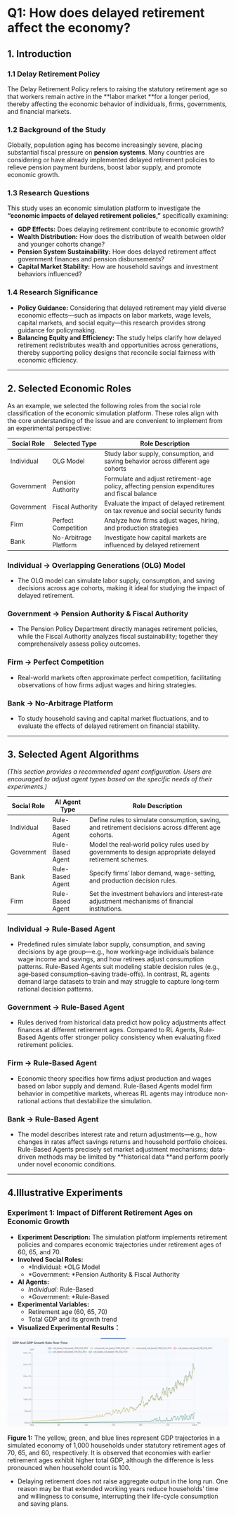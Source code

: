 # Q1: How does delayed retirement affect the economy?

## 1. Introduction

### 1.1 Delay Retirement Policy

The Delay Retirement Policy refers to raising the statutory retirement age so that workers remain active in the **labor market ​**for a longer period, thereby affecting the economic behavior of individuals, firms, governments, and financial markets.

### 1.2 Background of the Study

Globally, population aging has become increasingly severe, placing substantial fiscal pressure on ​**pension systems**​. Many countries are considering or have already implemented delayed retirement policies to relieve pension payment burdens, boost labor supply, and promote economic growth.

### 1.3 Research Questions

This study uses an economic simulation platform to investigate the **“economic impacts of delayed retirement policies,”** specifically examining:

* **GDP**​**​ Effects:** Does delaying retirement contribute to economic growth?
* **Wealth Distribution:** How does the distribution of wealth between older and younger cohorts change?
* **Pension System Sustainability:** How does delayed retirement affect government finances and pension disbursements?
* **Capital Market Stability:** How are household savings and investment behaviors influenced?

### 1.4 Research Significance

* **Policy Guidance:** Considering that delayed retirement may yield diverse economic effects—such as impacts on labor markets, wage levels, capital markets, and social equity—this research provides strong guidance for policymaking.
* **Balancing Equity and Efficiency:** The study helps clarify how delayed retirement redistributes wealth and opportunities across generations, thereby supporting policy designs that reconcile social fairness with economic efficiency.

---

## 2. Selected Economic Roles

As an example, we selected the following roles from the social role classification of the economic simulation platform. These roles align with the core understanding of the issue and are convenient to implement from an experimental perspective:

| Social Role            | Selected Type                         | Role Description                                                                              |
| ------------------------ | --------------------------------------- | ----------------------------------------------------------------------------------------------- |
| Individual            | OLG Model   | Study labor supply, consumption, and saving behavior across different age cohorts             |
| Government             | Pension Authority            | Formulate and adjust retirement-age policy, affecting pension expenditures and fiscal balance |
| Government             | Fiscal Authority                   | Evaluate the impact of delayed retirement on tax revenue and social security funds            |
| Firm                 | Perfect Competition          | Analyze how firms adjust wages, hiring, and production strategies                             |
| Bank | No-Arbitrage Platform | Investigate how capital markets are influenced by delayed retirement                          |

### **Individual → Overlapping Generations (OLG) Model**

* The OLG model can simulate labor supply, consumption, and saving decisions across age cohorts, making it ideal for studying the impact of delayed retirement.

### **Government → Pension Authority & Fiscal Authority**

* The Pension Policy Department directly manages retirement policies, while the Fiscal Authority analyzes fiscal sustainability; together they comprehensively assess policy outcomes.

### **Firm → Perfect Competition**

* Real-world markets often approximate perfect competition, facilitating observations of how firms adjust wages and hiring strategies.

### **Bank → No-Arbitrage Platform**

* To study household saving and capital market fluctuations, and to evaluate the effects of delayed retirement on financial stability.

---

## ​3. Selected Agent Algorithms

*(This section provides a recommended agent configuration. Users are encouraged to adjust agent types based on the specific needs of their experiments.)*

| Social Role            | AI Agent Type    | Role Description                                                                                         |
| ------------------------ | ------------------ | ---------------------------------------------------------------------------------------------------------- |
| Individual             | Rule-Based Agent | Define rules to simulate consumption, saving, and retirement decisions across different age cohorts.     |
| Government             | Rule-Based Agent | Model the real‐world policy rules used by governments to design appropriate delayed retirement schemes. |
| Bank                 | Rule-Based Agent | Specify firms’ labor demand, wage-setting, and production decision rules.                               |
| Firm | Rule-Based Agent | Set the investment behaviors and interest‐rate adjustment mechanisms of financial institutions.         |

### **Individual → Rule-Based Agent**

* Predefined rules simulate labor supply, consumption, and saving decisions by age group—e.g., how working‐age individuals balance wage income and savings, and how retirees adjust consumption patterns. Rule-Based Agents suit modeling stable decision rules (e.g., age‐based consumption–saving trade-offs). In contrast, RL agents demand large datasets to train and may struggle to capture long‐term rational decision patterns.

### **Government → Rule-Based Agent**

* Rules derived from historical data predict how policy adjustments affect finances at different retirement ages. Compared to RL Agents, Rule-Based Agents offer stronger policy consistency when evaluating fixed retirement policies.

### **Firm → Rule-Based Agent**

* Economic theory specifies how firms adjust production and wages based on labor supply and demand. Rule-Based Agents model firm behavior in competitive markets, whereas RL agents may introduce non-rational actions that destabilize the simulation.

### **Bank → Rule-Based Agent**

* The model describes interest rate and return adjustments—e.g., how changes in rates affect savings returns and household portfolio choices. Rule-Based Agents precisely set market adjustment mechanisms; data-driven methods may be limited by **historical data ​**and perform poorly under novel economic conditions.

---

## **​4.​**​**Illustrative Experiments**

### Experiment 1: Impact of Different Retirement Ages on Economic Growth

* **Experiment Description:**
  The simulation platform implements retirement policies and compares economic trajectories under retirement ages of 60, 65, and 70.
* **Involved Social Roles: ​**
  * *Individual: ​*OLG Model
  * *Government: ​*Pension Authority & Fiscal Authority
* **AI**​**​ Agents:**
  * *Individual:* Rule-Based
  * *Government: ​*Rule-Based
* **Experimental Variables:**
  * Retirement age (60, 65, 70)
  * Total GDP and its growth trend
* **Visualized Experimental Results：**

![Pension Q2 P1](../img/Pension%20Q2%20P1.png)

**Figure 1:** The yellow, green, and blue lines represent GDP trajectories in a simulated economy of 1,000 households under statutory retirement ages of 70, 65, and 60, respectively. It is observed that economies with earlier retirement ages exhibit higher total GDP, although the difference is less pronounced when household count is 100.

* Delaying retirement does not raise aggregate output in the long run. One reason may be that extended working years reduce households’ time and willingness to consume, interrupting their life-cycle consumption and saving plans.

